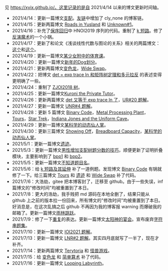 见 https://xyix.github.io/。这里记录的是自 2021/4/14 以来的博文更新时间轴。

- 2021/4/14：更新一篇博文[支配](https://xyix.github.io/posts/?&page=3&postname=luogu-7520)。[友链](https://xyix.github.io/posts/?&page=0&postname=hello-world)中增加了 cly_none 的博客链。
- 2021/4/15：更新两篇博文 [Roads in Yusland](https://xyix.github.io/posts/?&page=3&postname=cf-671-d) 和 [Unknown#1](https://xyix.github.io/posts/?&page=3&postname=unknown-1)。
- 2021/4/16：补充了[保序回归](https://xyix.github.io/posts/?&page=1&postname=isotonic-regression)中 HNOI2019 序列的代码。重制了 [k 短路](https://xyix.github.io/posts/?&page=2&postname=k-th-shortest-path)。修了[反演魔术](https://xyix.github.io/posts/?&page=2&postname=exc-inc)的一个小锅。
- 2021/4/17：更新了和论文《浅谈线性代数与图论的关系》相关的两篇博文：[这个](https://xyix.github.io/posts/?&postname=loj-6759)和[这个](https://xyix.github.io/posts/?&postname=linear-algebra-in-graph-theory)。
- 2021/4/19：更新一篇博文[某少女附中的体育课](https://xyix.github.io/posts/?&page=3&postname=loj-548)。
- 2021/4/20：更新一篇博文[新年的Dog划分](https://xyix.github.io/posts/?&page=3&postname=uoj-461)。
- 2021/4/21：更新两篇博文[变色龙](https://xyix.github.io/posts/?&page=3&postname=uoj-504)，[Wide Swap](https://xyix.github.io/posts/?&page=3&postname=agc-001-f)。
- 2021/4/22：把博文 [det = exp trace ln 和矩阵树定理和多元拉反](https://xyix.github.io/posts/?&page=2&postname=det-eq-exp-trace-log) 的表述变得更明确了一些。
- 2021/4/24：重制了 [ZJOI2018 树](https://xyix.github.io/posts/?&sortby=last_modi&postname=luogu-4500-ex)。
- 2021/4/25：更新一篇博文[Kuroni the Private Tutor](https://xyix.github.io/posts/?&sortby=last_modi&postname=cf-1305-h)。
- 2021/4/26：更新两篇博文 [det 又等于 exp trace ln 了](https://xyix.github.io/posts/?&sortby=last_modi&postname=det-eq-exp-trace-log-ex)，[UR#20 题解](https://xyix.github.io/posts/?&sortby=last_modi&postname=uoj-R-20)。
- 2021/4/27：更新一篇博文 [UNR#4 题解](https://xyix.github.io/posts/?&sortby=last_modi&postname=uoj-NR-4)。
- 2021/4/28：更新 5 篇博文 [Binary Code](https://xyix.github.io/posts/?&sortby=last_modi&postname=luogu-6965)，[Metal Processing Plant](https://xyix.github.io/posts/?&sortby=last_modi&postname=luogu-6898)，[Tours](https://xyix.github.io/posts/?&sortby=last_modi&postname=luogu-6914)，[Star Trek](https://xyix.github.io/posts/?&sortby=last_modi&postname=luogu-6803)，[Indiana Jones and the Uniform Cave](https://xyix.github.io/posts/?&sortby=last_modi&postname=luogu-7123)。
- 2021/4/29：更新一篇博文[某科学的动态仙人掌](https://xyix.github.io/posts/?&sortby=last_modi&postname=thuwc-2020-1-3)。
- 2021/4/30：更新三篇博文 [Showing Off](https://xyix.github.io/posts/?&sortby=last_modi&postname=cf-1416-f)，[Breadboard Capacity](https://xyix.github.io/posts/?&sortby=last_modi&postname=cf-1368-h)，[某科学的动态仙人掌](https://xyix.github.io/posts/?&sortby=last_modi&postname=thuwc-2020-1-3)。
- 2021/5/1：更新一篇博文[遗迹](https://xyix.github.io/posts/?&sortby=last_modi&postname=uoj-506)。
- 2021/5/3：更新一篇博文[男性增加支配树题分数的技巧](https://xyix.github.io/posts/?&sortby=last_modi&postname=domination-tree)，顺便更新了证明折叠模块，主要影响到了 [bpp1](https://xyix.github.io/posts/?&sortby=last_modi&postname=bpp) 和 [bpp2](https://xyix.github.io/posts/?&sortby=last_modi&postname=bpp2)。
- 2021/5/5：更新一篇博文[不知道题目名](https://xyix.github.io/posts/?&sortby=last_modi&postname=thuwc-2020-2-2)。
- 2021/5/6：给 [k 短路及其延伸](https://xyix.github.io/posts/?&sortby=last_modi&postname=k-th-shortest-path) 补了一道例题。发现博文 [Binary Code](https://xyix.github.io/posts/?&sortby=last_modi&postname=luogu-6965) 有锅就修了一下。给三篇博文 [Tours](https://xyix.github.io/posts/?&sortby=last_modi&postname=luogu-6914) 和 [遗迹](https://xyix.github.io/posts/?&sortby=last_modi&postname=uoj-506) 和 [Wide Swap](https://xyix.github.io/posts/?&page=3&postname=agc-001-f) 补了代码。
- 2021/7/6：大浩劫，gitee 把本博客封了，迁移至 github。由于一些失误，inf 篇博文的"修改时间"均被重置到了本日。
- 2021/7/8：更大的浩劫，我手贱把 md 源码在本地全删了，结果只能从 github 上之前的版本拉一份回来，所有博文的"修改时间"均被重置到了本日。好消息是，在这次乱搞之后 github 不再因为我的博客报 warning 而爆破我的邮箱了。更新一篇博文[雨林跳跃](https://xyix.github.io/posts/?&sortby=id&postname=luogu-7599)。
- 2021/7/9：修了一下[重复](https://xyix.github.io/posts/?&sortby=id&postname=luogu-5404)的表达。更新一篇博文[太阳神的宴会](https://xyix.github.io/posts/?&sortby=id&postname=uoj-595)。宣布废弃[字符串题集](https://xyix.github.io/posts/?&tags=pigeon&postname=string-prob)。
- 2021/7/10：更新一篇博文 [IOI2021 题解](https://xyix.github.io/posts/?&sortby=id&postname=ioi2021)。
- 2021/7/13：更新一篇博文 [LNR#2 题解](https://xyix.github.io/posts/?&sortby=id&postname=loj-NR-2)。其实四月底就写了一半了，现在才补齐。
- 2021/7/14：更新两篇博文 [Terytoria](https://xyix.github.io/posts/?&sortby=id&postname=loj-3220) 和 [怪兽游戏](https://xyix.github.io/posts/?&sortby=id&postname=loj-3522)。
- 2021/7/15：给 [变色龙](https://xyix.github.io/posts/?&sortby=last_modi&postname=uoj-504) 和 [简单算术](https://xyix.github.io/posts/?&sortby=last_modi&postname=loj-NR-2) 补了代码。
- 2021/7/16：更新一篇博文 [Looping Labyrinth](https://xyix.github.io/posts/?&sortby=id&postname=luogu-4356)。

